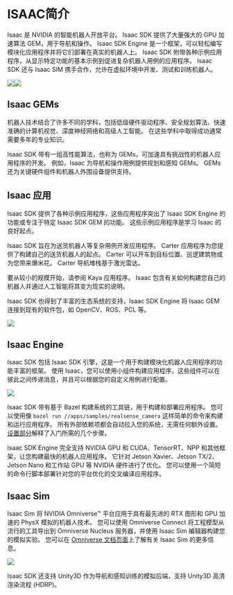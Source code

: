 # ISAAC简介
Isaac 是 NVIDIA 的智能机器人开放平台。 Isaac SDK 提供了大量强大的 GPU 加速算法 GEM，用于导航和操作。 Isaac SDK Engine 是一个框架，可以轻松编写模块化应用程序并将它们部署在真实的机器人上。 Isaac SDK 附带各种示例应用程序，从显示特定功能的基本示例到促进复杂机器人用例的应用程序。 Isaac SDK 还与 Isaac SIM 携手合作，允许在虚拟环境中开发、测试和训练机器人。

![](https://docs.nvidia.com/isaac/_images/banner_navigation.jpg)![](https://docs.nvidia.com/isaac/_images/banner_manipulation.jpg)

## Isaac GEMs
机器人技术结合了许多不同的学科，包括低级硬件驱动程序、安全规划算法、快速准确的计算机视觉、深度神经网络和高级人工智能。 在这些学科中取得成功通常需要多年的专业知识。

Isaac SDK 带有一组高性能算法，也称为 GEMs，可加速具有挑战性的机器人应用程序的开发。 例如，Isaac 为导航和操作用例提供规划和感知 GEMs。 GEMs 还为关键硬件组件和机器人外围设备提供支持。

## Isaac 应用

Isaac SDK 提供了各种示例应用程序，这些应用程序突出了 Isaac SDK Engine 的功能或专注于特定 Isaac SDK GEM 的功能。 这些示例应用程序是学习 Isaac 的良好起点。

Isaac SDK 旨在为送货机器人等复杂用例开发应用程序。 Carter 应用程序为您提供了构建自己的送货机器人的起点。 Carter 可以开车到目标位置、巡逻建筑物或为您带来爆米花。 Carter 导航堆栈基于激光雷达。

要从较小的规模开始，请参阅 Kaya 应用程序。 Isaac 包含有关如何构建您自己的机器人并通过人工智能将其变为现实的说明。

Isaac SDK 也得到了丰富的生态系统的支持，Isaac SDK Engine 将 Isaac GEM 连接到现有的软件包，如 OpenCV、ROS、PCL 等。

![](https://docs.nvidia.com/isaac/_images/ecosystem.png)


## Isaac Engine
Isaac SDK 包括 Isaac SDK 引擎，这是一个用于构建模块化机器人应用程序的功能丰富的框架。 使用 Isaac，您可以使用小组件构建应用程序，这些组件可以在彼此之间传递消息，并且可以根据您的自定义用例进行配置。

![](https://docs.nvidia.com/isaac/_images/compute_graph.png)


Isaac SDK 带有基于 Bazel 构建系统的工具链，用于构建和部署应用程序。 您可以使用像 `bazel run //apps/samples/realsense_camera` 这样简单的命令来构建和运行应用程序。 所有外部依赖项都会自动拉入您的系统，无需任何额外设置。 [设置部分](https://docs.nvidia.com/isaac/doc/setup.html#setup-isaac)解释了入门所需的几个步骤。

Isaac SDK Engine 完全支持 NVIDIA GPU 和 CUDA、TensorRT、NPP 和其他框架，让您构建最快的机器人应用程序。 它针对 Jetson Xavier、Jetson TX/2、Jetson Nano 和工作站 GPU 等 NVIDIA 硬件进行了优化。 您可以使用一个简短的命令行脚本部署针对您的平台优化的交叉编译应用程序。

## Isaac Sim

Isaac Sim 将 NVIDIA Omniverse™ 平台应用于具有最先进的 RTX 图形和 GPU 加速的 PhysX 模拟的机器人技术。 您可以使用 Omniverse Connect 将工程模型从流行的工具导出到 Omniverse Nucleus 服务器，并使用 Isaac Sim 编辑器构建您的模拟实验。 您可以在 [Omniverse 文档页面](https://docs.omniverse.nvidia.com/app_isaacsim/app_isaacsim/overview.html)上了解有关 Isaac Sim 的更多信息。

![](https://docs.nvidia.com/isaac/_images/simulation.jpg)

Isaac SDK 还支持 Unity3D 作为导航和感知训练的模拟后端，支持 Unity3D 高清渲染流程 (HDRP)。


















